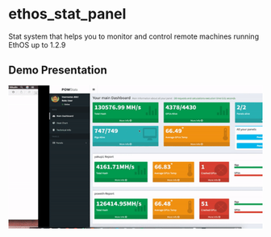 # ethos_stat_panel
Stat system that helps you to monitor and control remote machines running EthOS up to 1.2.9

## Demo Presentation
![MacDown Screenshot](https://raw.githubusercontent.com/ddci/ethos_stat_panel/master/simple_demo.gif)
